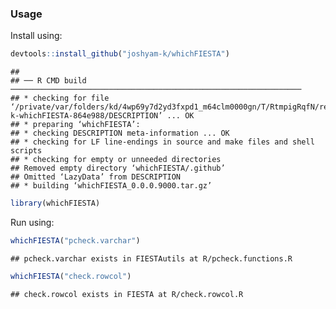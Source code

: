 
### Usage

Install using:

``` r
devtools::install_github("joshyam-k/whichFIESTA")
```

    ## 
    ## ── R CMD build ─────────────────────────────────────────────────────────────────
    ## * checking for file ‘/private/var/folders/kd/4wp69y7d2yd3fxpd1_m64clm0000gn/T/RtmpigRqfN/remotes1383f2f91524b/joshyam-k-whichFIESTA-864e988/DESCRIPTION’ ... OK
    ## * preparing ‘whichFIESTA’:
    ## * checking DESCRIPTION meta-information ... OK
    ## * checking for LF line-endings in source and make files and shell scripts
    ## * checking for empty or unneeded directories
    ## Removed empty directory ‘whichFIESTA/.github’
    ## Omitted ‘LazyData’ from DESCRIPTION
    ## * building ‘whichFIESTA_0.0.0.9000.tar.gz’

``` r
library(whichFIESTA)
```

Run using:

``` r
whichFIESTA("pcheck.varchar")
```

    ## pcheck.varchar exists in FIESTAutils at R/pcheck.functions.R

``` r
whichFIESTA("check.rowcol")
```

    ## check.rowcol exists in FIESTA at R/check.rowcol.R
